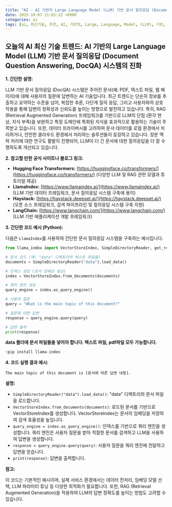 ```yaml
---
title: "AI - AI 기반의 Large Language Model (LLM) 기반 문서 질의응답 (Document Question Answering, DocQA) 시스템의 진화"
date: 2025-10-07 21:03:22 +0900
categories: ai
tags: [ai, 최신기술, 추천, AI, 기반의, Large, Language, Model, (LLM), 기반, 문서, 질의응답, (Document, Question, Answering,, DocQA), 시스템의, 진화]
---
```


## 오늘의 AI 최신 기술 트렌드: **AI 기반의 Large Language Model (LLM) 기반 문서 질의응답 (Document Question Answering, DocQA) 시스템의 진화**

**1. 간단한 설명:**

LLM 기반 문서 질의응답 (DocQA) 시스템은 주어진 문서(예: PDF, 텍스트 파일, 웹 페이지)에 대해 사용자의 질문에 답변하는 AI 기술입니다.  최근 트렌드는 단순히 정보를 추출하고 요약하는 수준을 넘어, 복잡한 추론, 다단계 질의 응답, 그리고 사용자와의 상호작용을 통해 답변의 정확성과 신뢰도를 높이는 방향으로 발전하고 있습니다. 특히, RAG (Retrieval Augmented Generation) 프레임워크를 기반으로 LLM의 단점 (환각 현상, 지식 부족)을 보완하고 특정 도메인에 특화된 지식을 효과적으로 활용하는 기술이 주목받고 있습니다. 또한,  데이터 프라이버시를 고려하여 문서 데이터를 로컬 환경에서 처리하거나, 안전한 클라우드 환경에서 처리하는 솔루션들이 등장하고 있습니다. 장문 맥락 처리에 대한 연구도 활발히 진행되어, LLM이 더 긴 문서에 대한 질의응답을 더 잘 수행하도록 개선되고 있습니다.

**2. 참고할 만한 공식 사이트나 블로그 링크:**

*   **Hugging Face Transformers:** [https://huggingface.co/transformers/](https://huggingface.co/transformers/) (다양한 LLM 및 RAG 관련 모델과 튜토리얼 제공)
*   **LlamaIndex:** [https://www.llamaindex.ai/](https://www.llamaindex.ai/) (LLM 기반 데이터 프레임워크, 문서 질의응답 시스템 구축에 용이)
*   **Haystack:** [https://haystack.deepset.ai/](https://haystack.deepset.ai/) (오픈 소스 프레임워크, 검색 파이프라인 및 질의응답 시스템 구축 지원)
*   **LangChain:** [https://www.langchain.com/](https://www.langchain.com/) (LLM 기반 애플리케이션 개발 프레임워크)

**3. 간단한 코드 예시 (Python):**

다음은 `LlamaIndex`를 사용하여 간단한 문서 질의응답 시스템을 구축하는 예시입니다.

```python
from llama_index import VectorStoreIndex, SimpleDirectoryReader, get_response_from_context

# 문서 로드 (예: "data" 디렉토리의 텍스트 파일들)
documents = SimpleDirectoryReader("data").load_data()

# 인덱스 생성 (문서 임베딩 생성)
index = VectorStoreIndex.from_documents(documents)

# 쿼리 엔진 생성
query_engine = index.as_query_engine()

# 사용자 질문
query = "What is the main topic of this document?"

# 질문에 대한 답변
response = query_engine.query(query)

# 답변 출력
print(response)
```

**data 폴더에 문서 파일들을 넣어야 합니다. 텍스트 파일, pdf파일 모두 가능합니다.**

```python
!pip install llama-index
```

**4. 코드 실행 결과 예시:**

```
The main topic of this document is [문서에 따른 답변 내용].
```

**설명:**

*   `SimpleDirectoryReader("data").load_data()`: "data" 디렉토리의 문서 파일을 로드합니다.
*   `VectorStoreIndex.from_documents(documents)`: 로드된 문서를 기반으로 VectorStoreIndex를 생성합니다. VectorStoreIndex는 문서의 임베딩을 저장하여 검색 효율성을 높입니다.
*   `query_engine = index.as_query_engine()`: 인덱스를 기반으로 쿼리 엔진을 생성합니다. 쿼리 엔진은 사용자 질문을 받아 적절한 문서를 검색하고 LLM을 사용하여 답변을 생성합니다.
*   `response = query_engine.query(query)`: 사용자 질문을 쿼리 엔진에 전달하고 답변을 얻습니다.
*   `print(response)`: 답변을 출력합니다.

**참고:**

이 코드는 기본적인 예시이며, 실제 서비스 환경에서는 데이터 전처리, 임베딩 모델 선택, LLM 파라미터 튜닝 등 다양한 최적화가 필요합니다.  또한, RAG (Retrieval Augmented Generation)을 적용하여 LLM의 답변 정확도를 높이는 방법도 고려할 수 있습니다.

